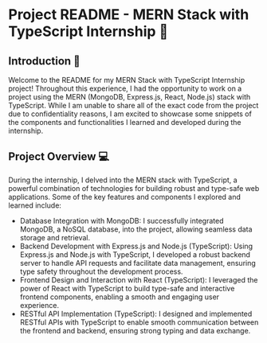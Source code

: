 # Project README - MERN Stack with TypeScript Internship 🚀

## Introduction 🌟

Welcome to the README for my MERN Stack with TypeScript Internship project! Throughout this experience, I had the opportunity to work on a project using the MERN (MongoDB, Express.js, React, Node.js) stack with TypeScript. While I am unable to share all of the exact code from the project due to confidentiality reasons, I am excited to showcase some snippets of the components and functionalities I learned and developed during the internship.

## Project Overview 💻

During the internship, I delved into the MERN stack with TypeScript, a powerful combination of technologies for building robust and type-safe web applications. Some of the key features and components I explored and learned include:

- Database Integration with MongoDB: I successfully integrated MongoDB, a NoSQL database, into the project, allowing seamless data storage and retrieval.
- Backend Development with Express.js and Node.js (TypeScript): Using Express.js and Node.js with TypeScript, I developed a robust backend server to handle API requests and facilitate data management, ensuring type safety throughout the development process.
- Frontend Design and Interaction with React (TypeScript): I leveraged the power of React with TypeScript to build type-safe and interactive frontend components, enabling a smooth and engaging user experience.
- RESTful API Implementation (TypeScript): I designed and implemented RESTful APIs with TypeScript to enable smooth communication between the frontend and backend, ensuring strong typing and data exchange.
